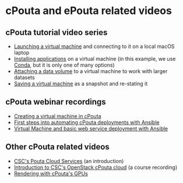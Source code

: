 # cPouta and ePouta related videos

## cPouta tutorial video series

- [Launching a virtual machine] and connecting to it on a local macOS laptop
- [Installing applications] on a virtual machine (in this example, we use
  [Conda], but it is only one of many options)
- [Attaching a data volume] to a virtual machine to work with larger datasets
- [Saving a virtual machine] as a snapshot and re-stating it  

## cPouta webinar recordings

- [Creating a virtual machine in cPouta]
- [First steps into automating cPouta deployments with Ansible]
- [Virtual Machine and basic web service deployment with Ansible]

## Other cPouta related videos

- [CSC's Pouta Cloud Services] (an introduction)
- [Introduction to CSC's OpenStack cPouta cloud] (a course recording)
- [Rendering with cPouta's GPUs]

[Launching a virtual machine]: https://www.youtube.com/watch?v=CvoN4pv0RJQ
[Installing applications]: https://www.youtube.com/watch?v=THqppmnkV7E
[Conda]: http://conda.io
[Attaching a data volume]: https://www.youtube.com/watch?v=FBmMTwwKcpk
[Saving a virtual machine]: https://www.youtube.com/watch?v=YlMSWoWB5uk
[Mounting remote directories]: https://youtu.be/mhPDU2MxqZI
[Creating a Virtual Machine in cPouta]: https://www.youtube.com/watch?v=CIO8KRbgDoI
[First steps into automating cPouta deployments with Ansible]: https://www.youtube.com/watch?v=m81gmCXF21E
[Virtual Machine and basic web service deployment with Ansible]: https://www.youtube.com/watch?v=Qvd0-zI4yvw
[CSC's Pouta Cloud Services]: https://www.youtube.com/watch?v=2opuVIBSPgw
[Introduction to CSC's OpenStack cPouta cloud]: https://www.youtube.com/watch?v=1OSe7Fr_c7g
[Rendering with cPouta's GPUs]: https://youtu.be/An1e9ryS3nY
